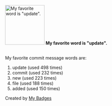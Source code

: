 <img src="https://my-badges.github.io/my-badges/favorite-word.png" alt="My favorite word is &quot;update&quot;." title="My favorite word is &quot;update&quot;." width="128">
<strong>My favorite word is &quot;update&quot;.</strong>
<br><br>

My favorite commit message words are:

1. update (used 498 times)
2. commit (used 232 times)
3. new (used 223 times)
4. file (used 188 times)
5. added (used 150 times)


Created by <a href="https://github.com/my-badges/my-badges">My Badges</a>